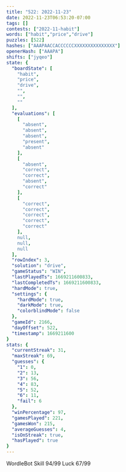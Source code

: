 ```yaml
---
title: "522: 2022-11-23"
date: 2022-11-23T06:53:20-07:00
tags: []
contests: ["2022-11-habit"]
words: ["habit","price","drive"]
puzzles: [522]
hashes: ["AAAPAACCACCCCCCXXXXXXXXXXXXXXX"]
openerHash: ["AAAPA"]
shifts: ["jyqeo"]
state: {
  "boardState": [
    "habit",
    "price",
    "drive",
    "",
    "",
    ""
  ],
  "evaluations": [
    [
      "absent",
      "absent",
      "absent",
      "present",
      "absent"
    ],
    [
      "absent",
      "correct",
      "correct",
      "absent",
      "correct"
    ],
    [
      "correct",
      "correct",
      "correct",
      "correct",
      "correct"
    ],
    null,
    null,
    null
  ],
  "rowIndex": 3,
  "solution": "drive",
  "gameStatus": "WIN",
  "lastPlayedTs": 1669211600833,
  "lastCompletedTs": 1669211600833,
  "hardMode": true,
  "settings": {
    "hardMode": true,
    "darkMode": true,
    "colorblindMode": false
  },
  "gameId": 2166,
  "dayOffset": 522,
  "timestamp": 1669211600
}
stats: {
  "currentStreak": 31,
  "maxStreak": 69,
  "guesses": {
    "1": 0,
    "2": 13,
    "3": 56,
    "4": 83,
    "5": 52,
    "6": 11,
    "fail": 6
  },
  "winPercentage": 97,
  "gamesPlayed": 221,
  "gamesWon": 215,
  "averageGuesses": 4,
  "isOnStreak": true,
  "hasPlayed": true
}
---
```

<!-- more -->
WordleBot
Skill 94/99
Luck 67/99

